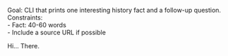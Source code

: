 Goal: CLI that prints one interesting history fact and a follow-up question.  
Constraints:  
    - Fact: 40-60 words  
    - Include a source URL if possible  

Hi... There. 

